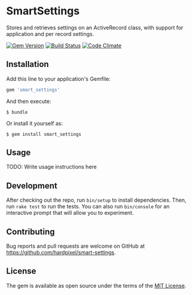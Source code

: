 # SmartSettings

Stores and retrieves settings on an ActiveRecord class, with support for application and per record settings. 

[![Gem Version](https://badge.fury.io/rb/smart_settings.svg)](https://badge.fury.io/rb/smart_settings)
[![Build Status](https://travis-ci.org/hardpixel/smart-settings.svg?branch=master)](https://travis-ci.org/hardpixel/smart-settings)
[![Code Climate](https://codeclimate.com/github/hardpixel/smart-settings/badges/gpa.png)](https://codeclimate.com/github/hardpixel/smart-settings)

## Installation

Add this line to your application's Gemfile:

```ruby
gem 'smart_settings'
```

And then execute:

    $ bundle

Or install it yourself as:

    $ gem install smart_settings

## Usage

TODO: Write usage instructions here

## Development

After checking out the repo, run `bin/setup` to install dependencies. Then, run `rake test` to run the tests. You can also run `bin/console` for an interactive prompt that will allow you to experiment.

## Contributing

Bug reports and pull requests are welcome on GitHub at https://github.com/hardpixel/smart-settings.

## License

The gem is available as open source under the terms of the [MIT License](http://opensource.org/licenses/MIT).
